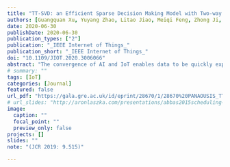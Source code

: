 ```yaml
---
title: "TT-SVD: an Efficient Sparse Decision Making Model with Two-way Trust Recommendation in the AI Enabled IoT Systems"
authors: [Guangquan Xu, Yuyang Zhao, Litao Jiao, Meiqi Feng, Zhong Ji, Emmanouil Panaousis, Si Chen, Xi Zheng]
date: 2020-06-30
publishDate: 2020-06-30
publication_types: ["2"]
publication: "_IEEE Internet of Things_"
publication_short: "_IEEE Internet of Things_"
doi: "10.1109/JIOT.2020.3006066"
abstract: "The convergence of AI and IoT enables data to be quickly explored and turned into vital decisions, and however, there are still some challenging issues to be further addressed. For example, lacking of enough data in AI-based decision making (so-called Sparse Decision Making, SDM) will decrease the efficiency dramatically, or even disable the intelligent IoT networks. Taking the intelligent IoT networks as the network infrastructure, the recommendation systems have been facing such SDM problems. A naive solution is to introduce trust information. However, trust information may also face the difficulty of sparse trust evidence (a.k.a sparse trust problem). In our work, an accurate sparse decision-making model with two-way trust recommendation in the AI-enabled IoT systems is proposed, named TT-SVD. Our model incorporates both trust information and rating information more thoroughly, which can efficiently alleviate the above-mentioned sparse trust problem and therefore be able to solve the cold start and data sparsity problems. Specifically, we first consider the two-fold trust influences from both trustees and trusters, which can be represented by a factor named trust propensity. To this end, We propose a dual model, including a truster model (TrusterSVD) and a trustee model (TrusteeSVD) based on an existing rating-only recommendation model called SVD++, which are integrated by the weighted average and yield the final model, TT-SVD. The experimental results show that our model outperforms the state-of-the-art including SVD and TrustSVD in both the \"all users\" and \"cold start users\" cases, and the accuracy improvement can reach a maximum of 29%. Complexity analysis shows that our model is equally suitable for the case of large sparse datasets. In a summary, our model can effectively solve the sparse decision problem by introducing the two-way trust recommendation, and hence improve the efficiency of the intelligent recommendation systems."
# summary: ""
tags: [IoT]
categories: [Journal]
featured: false
url_pdf: "https://gala.gre.ac.uk/id/eprint/28670/1/28670%20PANAOUSIS_TTSVD_Efficient_Sparse_Decision_Making_Model_With_Two-way_Trust_%28AAM%29_2020.pdf"
# url_slides: "http://aronlaszka.com/presentations/abbas2015scheduling-slides.pdf"
image:
  caption: ""
  focal_point: ""
  preview_only: false
projects: []
slides: ""
note: "(JCR 2019: 9.515)"

---
```

